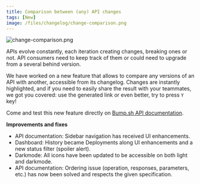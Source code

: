 ```yaml
---
title: Comparison between (any) API changes
tags: [New]
image: /files/changelog/change-comparison.png
---
```


![change-comparison.png](/files/changelog/change-comparison.png)

APIs evolve constantly, each iteration creating changes, breaking ones or not. API consumers need to keep track of them or could need to upgrade from a several behind version.

We have worked on a new feature that allows to compare any versions of an API with another, accessible from its changelog. Changes are instantly highlighted, and if you need to easily share the result with your teammates, we got you covered: use the generated link or even better, try to press `Y` key!

Come and test this new feature directly on [Bump.sh API documentation](https://developers.bump.sh/compare).

**Improvements and fixes**

- API documentation: Sidebar navigation has received UI enhancements.
- Dashboard: History became Deployments along UI enhancements and a new status filter (spoiler alert).
- Darkmode: All icons have been updated to be accessible on both light and darkmode.
- API documentation: Ordering issue (operation, responses, parameters, etc.) has now been solved and respects the given specification.
